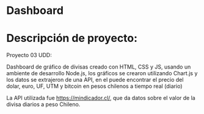 # Dashboard

# Descripción de proyecto: 

Proyecto 03 UDD:

Dashboard de gráfico de divisas creado con HTML, CSS y JS, usando un ambiente de desarrollo Node.js, los gráficos se crearon utilizando Chart.js y los datos se extrajeron de una API, en el puede encontrar el precio del dolar, euro, UF, UTM y bitcoin en pesos chilenos a tiempo real (diario)

La API utilizada fue https://mindicador.cl/, que da datos sobre el valor de la divisa diarios a peso Chileno.


